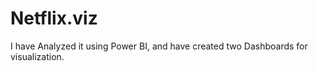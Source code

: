 # Netflix.viz
I have Analyzed it using Power BI, and have created two Dashboards for visualization. 
